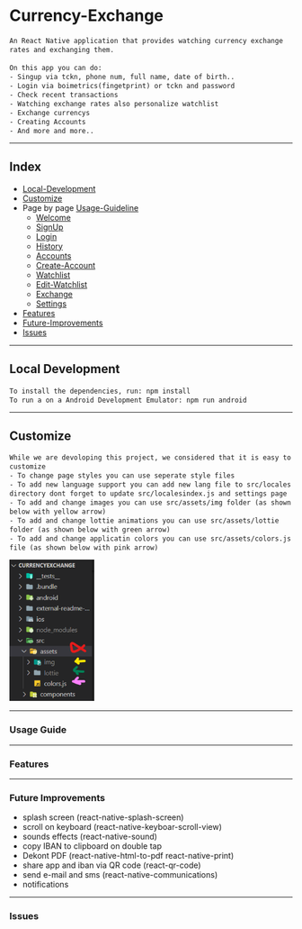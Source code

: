 # Currency-Exchange

    An React Native application that provides watching currency exchange rates and exchanging them. 

    On this app you can do:
    - Singup via tckn, phone num, full name, date of birth..
    - Login via boimetrics(fingetprint) or tckn and password
    - Check recent transactions
    - Watching exchange rates also personalize watchlist
    - Exchange currencys
    - Creating Accounts
    - And more and more..


***

## Index
- [Local-Development](#local-development)
- [Customize](#customize)
- Page by page [Usage-Guideline](#usage-guide)
    - [Welcome](#welcome)
    - [SignUp](#signup)
    - [Login](#login)
    - [History](#history)
    - [Accounts](#accounts)
    - [Create-Account](#create-account)
    - [Watchlist](#watchlist)
    - [Edit-Watchlist](#edit-watchlist)
    - [Exchange](#exchange)
    - [Settings](#settings)
- [Features](#features)
- [Future-Improvements](#future-improvements)
- [Issues](#issues)

***
## Local Development
    To install the dependencies, run: npm install
    To run a on a Android Development Emulator: npm run android

***
## Customize
    While we are devoloping this project, we considered that it is easy to customize
    - To change page styles you can use seperate style files
    - To add new language support you can add new lang file to src/locales directory dont forget to update src/localesindex.js and settings page
    - To add and change images you can use src/assets/img folder (as shown below with yellow arrow)
    - To add and change lottie animations you can use src/assets/lottie folder (as shown below with green arrow)
    - To add and change applicatin colors you can use src/assets/colors.js file (as shown below with pink arrow)
<img src="./external-readme-media/customize_0_.png" style="width:30%;"/><br>

***
### Usage Guide
***
### Features

***
### Future Improvements
- splash screen (react-native-splash-screen)
- scroll on keyboard (react-native-keyboar-scroll-view)
- sounds effects (react-native-sound)
- copy IBAN to clipboard on double tap
- Dekont PDF (react-native-html-to-pdf react-native-print)
- share app and iban via QR code (react-qr-code)
- send e-mail and sms (react-native-communications)
- notifications

***
### Issues
